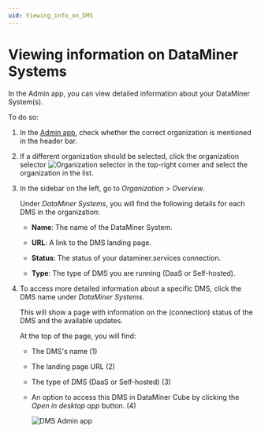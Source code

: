 ```yaml
---
uid: Viewing_info_on_DMS
---
```


# Viewing information on DataMiner Systems

In the Admin app, you can view detailed information about your DataMiner System(s).

To do so:

1. In the [Admin app](xref:Accessing_the_Admin_app), check whether the correct organization is mentioned in the header bar.

1. If a different organization should be selected, click the organization selector ![Organization selector](~/user-guide/images/Cloud_Admin_Selector_icon.png) in the top-right corner and select the organization in the list.

1. In the sidebar on the left, go to *Organization* > *Overview*.

   Under *DataMiner Systems*, you will find the following details for each DMS in the organization:

   - **Name**: The name of the DataMiner System.

   - **URL**: A link to the DMS landing page.

   - **Status**: The status of your dataminer.services connection.

   - **Type**: The type of DMS you are running (DaaS or Self-hosted)<!--RN 40123-->.

1. To access more detailed information about a specific DMS, click the DMS name under *DataMiner Systems*.

   This will show a page with information on the (connection) status of the DMS and the available updates.

   At the top of the page, you will find:

   - The DMS's name (1)

   - The landing page URL (2)

   - The type of DMS (DaaS or Self-hosted)<!--RN 40123--> (3)

   - An option to access this DMS in DataMiner Cube by clicking the *Open in desktop app* button. (4)

     ![DMS Admin app](~/user-guide/images/DMS_Admin_App.png)
